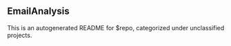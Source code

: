 ﻿## EmailAnalysis

This is an autogenerated README for $repo, categorized under unclassified projects.
